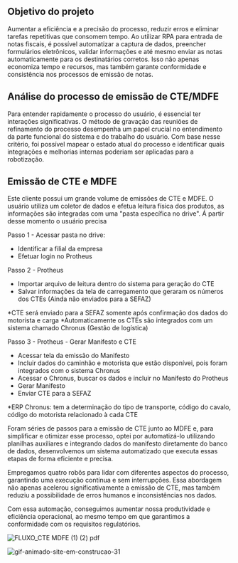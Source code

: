 ## Objetivo do projeto

Aumentar a eficiência e a precisão do processo, reduzir erros e eliminar tarefas repetitivas que consomem tempo. Ao utilizar RPA para entrada de notas fiscais, é possível automatizar a captura de dados, preencher formulários eletrônicos, validar informações e até mesmo enviar as notas automaticamente para os destinatários corretos. Isso não apenas economiza tempo e recursos, mas também garante conformidade e consistência nos processos de emissão de notas.

## Análise do processo de emissão de CTE/MDFE

Para entender rapidamente o processo do usuário, é essencial ter interações significativas. O método de gravação das reuniões de refinamento do processo
desempenha um papel crucial no entendimento da parte funcional do sistema e do trabalho do usuário. Com base nesse critério, foi possível mapear o estado atual do 
processo e identificar quais integrações e melhorias internas poderiam ser aplicadas para a robotização.

## Emissão de CTE e MDFE
Este cliente possui um grande volume de emissões de CTE e MDFE.
O usuário utiliza um coletor de dados e efetua leitura física dos produtos, as informações são integradas com uma "pasta específica no drive". Á partir desse momento o usuário precisa

Passo 1 - Acessar pasta no drive:
- Identificar a filial da empresa
- Efetuar login no Protheus

Passo 2 - Protheus
- Importar arquivo de leitura dentro do sistema para geração do CTE
- Salvar informações da tela de carregamento que geraram os números dos CTEs (Ainda não enviados para a SEFAZ)

*CTE será enviado para a SEFAZ somente após confirmação dos dados do motorista e carga
*Automaticamente os CTEs são integrados com um sistema chamado Chronus (Gestão de logística)

Passo 3 - Protheus - Gerar Manifesto e CTE
- Acessar tela da emissão do Manifesto
- Incluir dados do caminhão e motorista que estão disponívei, pois foram integrados com o sistema Chronus
- Acessar o Chronus, buscar os dados e incluir no Manifesto do Protheus
- Gerar Manifesto
- Enviar CTE para a SEFAZ

*ERP Chronus: tem a determinação do tipo de transporte, código do cavalo, código do motorista relacionado à cada CTE


Foram séries de passos para a emissão de CTE junto ao MDFE e, para simplificar e otimizar esse processo, optei por automatizá-lo utilizando planilhas auxiliares e integrando dados do manifesto diretamente do banco de dados, desenvolvemos um sistema automatizado que executa essas etapas de forma eficiente e precisa.

Empregamos quatro robôs para lidar com diferentes aspectos do processo, garantindo uma execução contínua e sem interrupções. Essa abordagem não apenas acelerou significativamente a emissão de CTE, mas também reduziu a possibilidade de erros humanos e inconsistências nos dados.

Com essa automação, conseguimos aumentar nossa produtividade e eficiência operacional, ao mesmo tempo em que garantimos a conformidade com os requisitos regulatórios.

![FLUXO_CTE MDFE (1) (2) pdf](https://github.com/BertaT2C/Fluxograma_Automacao_RPA/assets/99225701/929d3025-2c22-4d1d-8246-01757e860d71)



![gif-animado-site-em-construcao-31](https://github.com/BertaT2C/Fluxograma_Automacao_RPA/assets/99225701/cf8afc49-36b5-49ae-8e89-adb2efeea45f)
